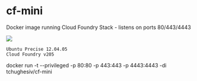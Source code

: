 # cf-mini
Docker image running Cloud Foundry Stack - listens on ports 80/443/4443

[![](https://badge.imagelayers.io/tchughesiv/cf-mini.svg)](https://imagelayers.io/?images=tchughesiv/cf-mini:latest 'Get your own badge on imagelayers.io')

    Ubuntu Precise 12.04.05
    Cloud Foundry v205

docker run -t --privileged -p 80:80 -p 443:443 -p 4443:4443 -di tchughesiv/cf-mini
